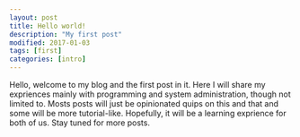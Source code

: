 ```yaml
---
layout: post
title: Hello world!
description: "My first post"
modified: 2017-01-03
tags: [first]
categories: [intro]
---
```


Hello, welcome to my blog and the first post in it. Here I will share my expriences mainly with
programming and system administration, though not limited to. Mosts posts will just be opinionated
quips on this and that and some will be more tutorial-like. Hopefully, it will be a learning
exprience for both of us. Stay tuned for more posts.
